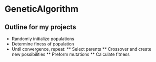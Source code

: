 # GeneticAlgorithm

## Outline for my projects
* Randomly initialize populations
* Determine finess of population
* Until convergence, repeat:
** Select parents
** Crossover and create new possibilities
** Preform mutations
** Calculate fitness

